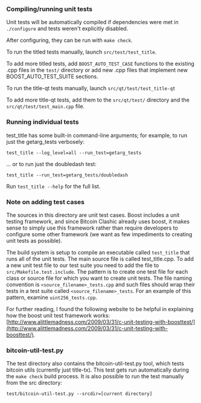 ### Compiling/running unit tests

Unit tests will be automatically compiled if dependencies were met in `./configure`
and tests weren't explicitly disabled.

After configuring, they can be run with `make check`.

To run the titled tests manually, launch `src/test/test_title`.

To add more titled tests, add `BOOST_AUTO_TEST_CASE` functions to the existing
.cpp files in the `test/` directory or add new .cpp files that
implement new BOOST_AUTO_TEST_SUITE sections.

To run the title-qt tests manually, launch `src/qt/test/test_title-qt`

To add more title-qt tests, add them to the `src/qt/test/` directory and
the `src/qt/test/test_main.cpp` file.

### Running individual tests

test_title has some built-in command-line arguments; for
example, to run just the getarg_tests verbosely:

    test_title --log_level=all --run_test=getarg_tests

... or to run just the doubledash test:

    test_title --run_test=getarg_tests/doubledash

Run `test_title --help` for the full list.

### Note on adding test cases

The sources in this directory are unit test cases.  Boost includes a
unit testing framework, and since Bitcoin Clashic already uses boost, it makes
sense to simply use this framework rather than require developers to
configure some other framework (we want as few impediments to creating
unit tests as possible).

The build system is setup to compile an executable called `test_title`
that runs all of the unit tests.  The main source file is called
test_title.cpp. To add a new unit test file to our test suite you need 
to add the file to `src/Makefile.test.include`. The pattern is to create 
one test file for each class or source file for which you want to create 
unit tests.  The file naming convention is `<source_filename>_tests.cpp` 
and such files should wrap their tests in a test suite 
called `<source_filename>_tests`. For an example of this pattern, 
examine `uint256_tests.cpp`.

For further reading, I found the following website to be helpful in
explaining how the boost unit test framework works:
[http://www.alittlemadness.com/2009/03/31/c-unit-testing-with-boosttest/](http://www.alittlemadness.com/2009/03/31/c-unit-testing-with-boosttest/).

### bitcoin-util-test.py

The test directory also contains the bitcoin-util-test.py tool, which tests bitcoin utils (currently just title-tx). This test gets run automatically during the `make check` build process. It is also possible to run the test manually from the src directory:

```
test/bitcoin-util-test.py --srcdir=[current directory]

```
